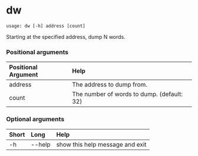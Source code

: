 <!-- THIS PART OF THIS FILE IS AUTOGENERATED. DO NOT MODIFY IT. See scripts/generate-docs.sh -->
# dw

```text
usage: dw [-h] address [count]

```

Starting at the specified address, dump N words.
### Positional arguments

|Positional Argument|Help|
| :--- | :--- |
|address|The address to dump from.|
|count|The number of words to dump. (default: 32)|

### Optional arguments

|Short|Long|Help|
| :--- | :--- | :--- |
|-h|--help|show this help message and exit|

<!-- END OF AUTOGENERATED PART. Do not modify this line or the line below, they mark the end of the auto-generated part of the file. If you want to extend the documentation in a way which cannot easily be done by adding to the command help description, write below the following line. -->
<!-- ------------\>8---- ----\>8---- ----\>8------------ -->
